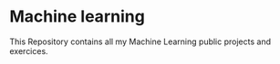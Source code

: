 # Machine learning

This Repository contains all my Machine Learning public projects
and exercices.
